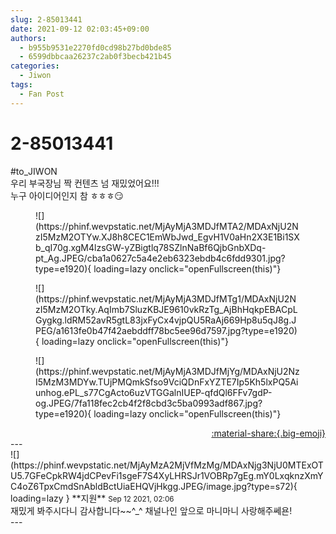 ```yaml
---
slug: 2-85013441
date: 2021-09-12 02:03:45+09:00
authors:
  - b955b9531e2270fd0cd98b27bd0bde85
  - 6599dbbcaa26237c2ab0f3becb421b45
categories:
  - Jiwon
tags:
  - Fan Post
---
```


# 2-85013441

<div class="post-container" markdown="1">
<div class="content-container md-sidebar__scrollwrap" markdown="1">

\#to_JIWON<br>우리 부국장님 짝 컨텐츠 넘 재밌었어요!!!<br>누구 아이디어인지 참 ㅎㅎㅎ😏
<figure markdown="1">
![](https://phinf.wevpstatic.net/MjAyMjA3MDJfMTA2/MDAxNjU2NzI5MzM2OTYw.XJ8h8CEC1EmWbJwd_EgvH1V0aHn2X3E1Bi1SXb_qI70g.xgM4lzsGW-yZBigtlq78SZlnNaBf6QjbGnbXDq-pt_Ag.JPEG/cba1a0627c5a4e2eb6323ebdb4c6fdd9301.jpg?type=e1920){ loading=lazy onclick="openFullscreen(this)"}
</figure>

<figure markdown="1">
![](https://phinf.wevpstatic.net/MjAyMjA3MDJfMTg1/MDAxNjU2NzI5MzM2OTky.AqImb7SluzKBJE9610vkRzTg_AjBhHqkpEBACpLGygkg.ldRM52avR5gtL83jxFyCx4vjpQU5RaAj669Hp8u5qJ8g.JPEG/a1613fe0b47f42aebddff78bc5ee96d7597.jpg?type=e1920){ loading=lazy onclick="openFullscreen(this)"}
</figure>

<figure markdown="1">
![](https://phinf.wevpstatic.net/MjAyMjA3MDJfMjYg/MDAxNjU2NzI5MzM3MDYw.TUjPMQmkSfso9VciQDnFxYZTE7Ip5Kh5lxPQ5Aiunhog.ePL_s77CgActo6uzVTGGalnIUEP-qfdQl6FFv7gdP-og.JPEG/7fa118fec2cb4f2f8cbd3c5ba0993adf867.jpg?type=e1920){ loading=lazy onclick="openFullscreen(this)"}
</figure>


</div>
</div>

<div style="text-align: right;" markdown="1">
<a href="https://weverse.io/fromis9/fanpost/2-85013441" style="text-align: right;">:material-share:{.big-emoji}</a>
</div>
---

<div class="comments-container md-sidebar__scrollwrap" markdown="1">
<div class="comment" markdown="1">
<div class='id-container' markdown="1">
![](https://phinf.wevpstatic.net/MjAyMzA2MjVfMzMg/MDAxNjg3NjU0MTExOTU5.7GFeCpkRW4jdCPevFi1sgeF7S4XyLHRSJr1VOBRp7gEg.mY0LxqknzXmYC4oZ6TpxCmdSnAbldBctUiaEHQVjHkgg.JPEG/image.jpg?type=s72){ loading=lazy }
**<span class="artist">지원</span>** <small>Sep 12 2021, 02:06</small><br>
</div>
<div class='comment-body' markdown="1">
재밌게 봐주시다니 감사합니다~~^_^ 채널나인 앞으로 마니마니 사랑해주쎄욘!
</div>
</div>
</div>
---
